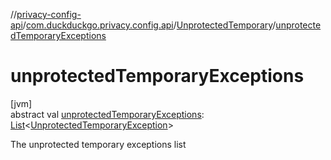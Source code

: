 //[privacy-config-api](../../../index.md)/[com.duckduckgo.privacy.config.api](../index.md)/[UnprotectedTemporary](index.md)/[unprotectedTemporaryExceptions](unprotected-temporary-exceptions.md)

# unprotectedTemporaryExceptions

[jvm]\
abstract val [unprotectedTemporaryExceptions](unprotected-temporary-exceptions.md): [List](https://kotlinlang.org/api/latest/jvm/stdlib/kotlin.collections/-list/index.html)&lt;[UnprotectedTemporaryException](../-unprotected-temporary-exception/index.md)&gt;

The unprotected temporary exceptions list
